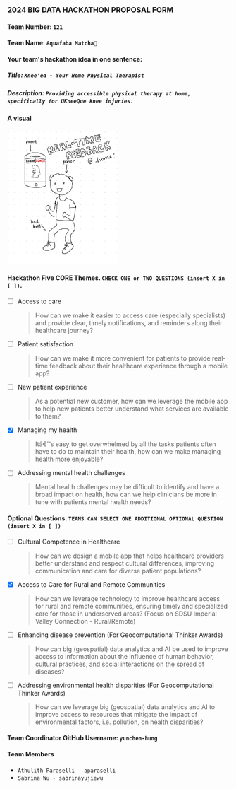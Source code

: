 ### 2024 BIG DATA HACKATHON PROPOSAL FORM

#### Team Number: `121`

#### Team Name: `Aquafaba Matcha🍵`

#### Your team's hackathon idea in one sentence:

##### Title: `Knee'ed - Your Home Physical Therapist`

##### Description: `Providing accessible physical therapy at home, specifically for UKneeQue knee injuries.`

#### A visual

<img height="10%" width="50%" alt="HDMA" src="images/initial prototype.jpeg">

<!--
#### Theme: Enhancing Healthcareâ€™s Digital Front Door
#### - Digital solutions to help increase access, manage health, and improve patient satisfaction along the healthcare journey -
-->

#### Hackathon Five CORE Themes. `CHECK ONE or TWO QUESTIONS (insert X in [ ])`.

- [ ] Access to care
  > How can we make it easier to access care (especially specialists) and provide clear, timely notifications, and reminders along their healthcare journey?
- [ ] Patient satisfaction
  > How can we make it more convenient for patients to provide real-time feedback about their healthcare experience through a mobile app?
- [ ] New patient experience
  > As a potential new customer, how can we leverage the mobile app to help new patients better understand what services are available to them?
- [x] Managing my health
  > Itâ€™s easy to get overwhelmed by all the tasks patients often have to do to maintain their health, how can we make managing health more enjoyable?
- [ ] Addressing mental health challenges
  > Mental health challenges may be difficult to identify and have a broad impact on health, how can we help clinicians be more in tune with patients mental health needs?

#### Optional Questions. `TEAMS CAN SELECT ONE ADDITIONAL OPTIONAL QUESTION (insert X in [ ])`

- [ ] Cultural Competence in Healthcare
  > How can we design a mobile app that helps healthcare providers better understand and respect cultural differences, improving communication and care for diverse patient populations?
- [x] Access to Care for Rural and Remote Communities
  > How can we leverage technology to improve healthcare access for rural and remote communities, ensuring timely and specialized care for those in underserved areas? (Focus on SDSU Imperial Valley Connection - Rural/Remote)
- [ ] Enhancing disease prevention (For Geocomputational Thinker Awards)
  > How can big (geospatial) data analytics and AI be used to improve access to information about the influence of human behavior, cultural practices, and social interactions on the spread of diseases?
- [ ] Addressing environmental health disparities (For Geocomputational Thinker Awards)
  > How can we leverage big (geospatial) data analytics and AI to improve access to resources that mitigate the impact of environmental factors, i.e. pollution, on health disparities?

#### Team Coordinator GitHub Username: `yunchen-hung`

#### Team Members

- `Athulith Paraselli - aparaselli`
- `Sabrina Wu - sabrinayujiewu`
